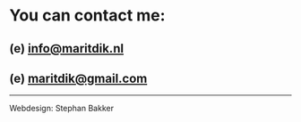 # You can contact me:

## (e) [info@maritdik.nl](mailto:info@maritdik.nl) 

## (e) [maritdik@gmail.com](mailto:maritdik.com)




---






Webdesign: Stephan Bakker

